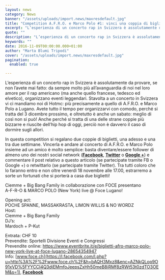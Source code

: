 ```yaml
---
layout: news
category: News
banner: "/assets/uploads/import.news/maxresdefault.jpg"
title: "Competition A.F.R.O. e Marco Polo #1: vinci una coppia di biglietti per il concerto di Lugano!"
excerpt: "L’esperienza di un concerto rap in Svizzera è assolutamente da provare, se non l’avete mai fatto: da sempre molto più all’avanguardia di noi nel loro amore per il rap americano (ma anche quello francese, tedesco ed elvetico), organizzano eventi leggendari. Stavolta a un concerto in Svizzera vi ci mandiamo noi di Hotmc: più precisamente a [&hellip"
quote: ""
description: "L’esperienza di un concerto rap in Svizzera è assolutamente da provare, se non l’avete mai fatto: da sempre molto più all’avanguardia di noi nel loro amore per il rap americano (ma anche quello francese, tedesco ed elvetico), organizzano eventi leggendari. Stavolta a un concerto in Svizzera vi ci mandiamo noi di Hotmc: più precisamente a [&hellip"
keywords: ""
date: 2016-11-09T00:00:00.000+01:00
author: "Marta Blumi Tripodi"
cover: "/assets/uploads/import.news/maxresdefault.jpg"
pagination:
  enabled: true

---
```


L’esperienza di un concerto rap in Svizzera è assolutamente da provare, se non l’avete mai fatto: da sempre molto più all’avanguardia di noi nel loro amore per il rap americano (ma anche quello francese, tedesco ed elvetico), organizzano eventi leggendari. Stavolta a un concerto in Svizzera vi ci mandiamo noi di Hotmc: più precisamente a quello di A.F.R.O. e Marco Polo a Lugano. Avete tutto il tempo per organizzarvi con comodo, perché si tratta del 3 dicembre prossimo, e oltretutto è anche un sabato: meglio di così non si può! Anche perché si tratta di una delle strane coppie più bizzarre e riuscite dell’hip hop di oggi, perciò non è davvero il caso di dormire sugli allori.

In questa competition si regalano due coppie di biglietti, una adesso e una tra due settimane. Vincerla e andare al concerto di A.F.R.O. e Marco Polo insieme ad un amico è molto semplice: basta diventare/essere follower di almeno uno dei nostri social network ([**Facebook**](https://www.facebook.com/hotmcmag "https://www.facebook.com/hotmcmag"), [**Twitter**](https://twitter.com/hotmcmag "https://twitter.com/hotmcmag") o **[Google +](https://plus.google.com/u/0/111205470567886985739/posts "https://plus.google.com/u/0/111205470567886985739/posts")**) e commentare il post relativo a questo articolo (se partecipate tramite FB o Google +) o retwittarlo (se partecipate tramite Twitter). Tra tutti coloro che lo faranno entro e non oltre venerdì 18 novembre alle 17.00, estrarremo a sorte un fortunati che si porterà a casa due biglietti!

Ciemme + Big Bang Family in collaborazione con FOCE presentano  
A-F-R-O & MARCO POLO (New York) live @ Foce Lugano!

Opening act:  
POCHE SPANNE, MASSAKRASTA, LIMON WILLIS & NO WORDZ  
Host:  
Ciemme + Big Bang Family  
DJ’s:  
Mardoch + P-Kut

Entrata: CHF 10  
Prevendite: Sportelli Divisione Eventi e Congressi  
Prevendite online: <https://www.eventbrite.it/e/biglietti-afro-marco-polo-new-york-live-at-foce-lugano-28654354947>  
Info: [www.foce.ch](https://l.facebook.com/l.php?u=http%3A%2F%2Fwww.foce.ch%2F&h=bAQH3Mxz8&enc=AZNkQLop9O91xVD%5FYYCCI4Q3djEMmfoJeepsZxHh50meB8iRMf8zRWt53t0zdTO3OEM&s=1), [**Facebook**](https://www.facebook.com/events/180019462403326/)